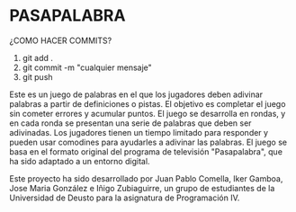 # PASAPALABRA

¿COMO HACER COMMITS?
1. git add .
2. git commit -m "cualquier mensaje"
3. git push

Este es un juego de palabras en el que los jugadores deben adivinar palabras a partir
de definiciones o pistas. El objetivo es completar el juego sin cometer errores y acumular puntos.
El juego se desarrolla en rondas, y en cada ronda se presentan una serie de palabras
que deben ser adivinadas. Los jugadores tienen un tiempo limitado para responder y pueden
usar comodines para ayudarles a adivinar las palabras. El juego se basa en el formato
original del programa de televisión "Pasapalabra", que ha sido adaptado a un entorno
digital.

Este proyecto ha sido desarrollado por Juan Pablo Comella, Iker Gamboa, Jose Maria González e Iñigo Zubiaguirre,
un grupo de estudiantes de la Universidad de Deusto para la asignatura de Programación IV.

